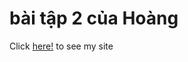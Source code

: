 # bài tập 2 của Hoàng
Click [here!](https://wad-itmo-vnit.github.io/hw2-dobaohoang/hw-1.html) to see my site
